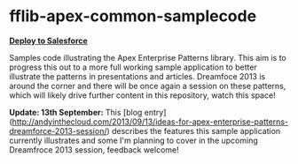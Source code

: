 fflib-apex-common-samplecode
============================

**[Deploy to Salesforce](https://githubsfdeploy.herokuapp.com/app/githubdeploy/financialforcedev/fflib-apex-common-samplecode)**

Samples code illustrating the Apex Enterprise Patterns library. This aim is to progress this out to a more full working sample application to better illustrate the patterns in presentations and articles. Dreamfoce 2013 is around the corner and there will be once again a session on these patterns, which will likely drive further content in this repository, watch this space!

**Update: 13th September:** This [blog entry] (http://andyinthecloud.com/2013/09/13/ideas-for-apex-enterprise-patterns-dreamforce-2013-session/) describes the features this sample application currently illustrates and some I'm planning to cover in the upcoming Dreamfroce 2013 session, feedback welcome!
